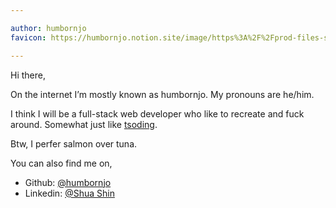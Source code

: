 ```yaml
---

author: humbornjo
favicon: https://humbornjo.notion.site/image/https%3A%2F%2Fprod-files-secure.s3.us-west-2.amazonaws.com%2F816ab0e2-0bbf-4fbc-a791-de833db1ae15%2F6a4386f6-eb35-42b1-83a9-b59459afd1e9%2Ffavicon.png?id=958ffeba-5ab8-4ea7-9d06-8d91fd44b149&table=collection&spaceId=816ab0e2-0bbf-4fbc-a791-de833db1ae15&width=60&userId=&cache=v2

---
```


Hi there,

On the internet I’m mostly known as humbornjo. My pronouns are he/him.

I think I will be a full-stack web developer who like to recreate and fuck around. Somewhat just like [tsoding](https://www.youtube.com/@TsodingDaily).

Btw, I perfer salmon over tuna.

You can also find me on,
- Github:   [@humbornjo](https://github.com/humbornjo)
- Linkedin: [@Shua Shin](https://www.linkedin.com/in/shua-shin-8a1134271?lipi=urn%3Ali%3Apage%3Ad_flagship3_profile_view_base_contact_details%3BbRLNfwdaTIm7%2FZC3NzJH8w%3D%3D)

